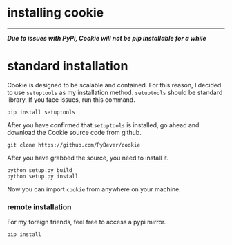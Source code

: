 
# installing cookie
<hr>

***Due to issues with PyPi, Cookie will not be pip installable for a while***
# standard installation
Cookie is designed to be scalable and contained. For this reason, I decided to use
`setuptools` as my installation method. `setuptools` should be
standard library. If you face issues, run this command.
```
pip install setuptools
```
After you have confirmed that `setuptools` is installed, go ahead and download
the Cookie source code from github.
```
git clone https://github.com/PyDever/cookie
```
After you have grabbed the source, you need to install it.
```
python setup.py build
python setup.py install
```
Now you can import `cookie` from anywhere on your machine.

### remote installation
For my foreign friends, feel free to access a pypi mirror.
```
pip install
```

